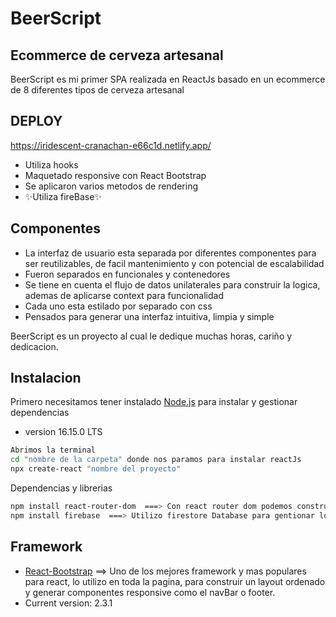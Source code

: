 # BeerScript
## Ecommerce de cerveza artesanal



BeerScript es mi primer SPA realizada en ReactJs basado en un ecommerce de 8 diferentes tipos de cerveza artesanal
## DEPLOY
https://iridescent-cranachan-e66c1d.netlify.app/

- Utiliza hooks
-   Maquetado responsive con React Bootstrap
-   Se aplicaron varios metodos de rendering
- ✨Utiliza fireBase✨
## Componentes

- La interfaz de usuario esta separada por diferentes componentes para ser reutilizables, de facil mantenimiento y con potencial de escalabilidad 
- Fueron separados en funcionales y contenedores
- Se tiene en cuenta el flujo de datos unilaterales para construir la logica, ademas de aplicarse context para funcionalidad
- Cada uno esta estilado por separado con css
- Pensados para generar una interfaz intuitiva, limpia y simple


BeerScript es un proyecto al cual le dedique muchas horas, cariño y dedicacion.



## Instalacion

Primero necesitamos tener instalado [Node.js](https://nodejs.org/) para instalar y gestionar dependencias
- version 16.15.0 LTS



```sh
Abrimos la terminal 
cd "nombre de la carpeta" donde nos paramos para instalar reactJs
npx create-react "nombre del proyecto"
```

Dependencias y librerias

```sh
npm install react-router-dom  ===> Con react router dom podemos construir el Routing de la pagina de forma ordenada y dinamica (BrowserRouter,Routes,Route y Link)
npm install firebase  ===> Utilizo firestore Database para gentionar los productos y generar ordenes de compra y el Store de imagenes para mejorar el rendimientonpm npm install react-icons --save   ===> React icons me proporciona los iconos ideales para mejorar la visibilidad de items. Utiliza importaciones de ES6

```
## Framework
-  [React-Bootstrap](https://react-bootstrap.github.io/) ==> Uno de los mejores framework y mas populares para react, lo utilizo en toda la pagina, para construir un layout ordenado y generar componentes responsive como el navBar o footer.
-  Current version: 2.3.1

